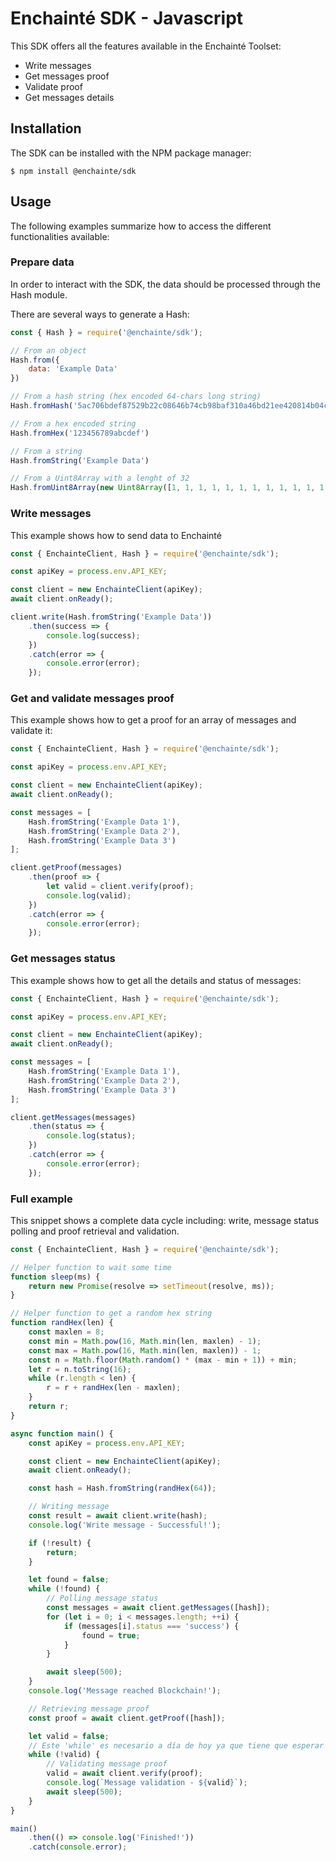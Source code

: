 # Enchainté SDK -  Javascript

This SDK offers all the features available in the Enchainté Toolset:
- Write messages
- Get messages proof
- Validate proof
- Get messages details


## Installation

The SDK can be installed with the NPM package manager:

```shell
$ npm install @enchainte/sdk
```


## Usage

The following examples summarize how to access the different functionalities available:

### Prepare data

In order to interact with the SDK, the data should be processed through the Hash module.

There are several ways to generate a Hash:

```javascript
const { Hash } = require('@enchainte/sdk');

// From an object
Hash.from({
    data: 'Example Data'
})

// From a hash string (hex encoded 64-chars long string)
Hash.fromHash('5ac706bdef87529b22c08646b74cb98baf310a46bd21ee420814b04c71fa42b1')

// From a hex encoded string
Hash.fromHex('123456789abcdef')

// From a string
Hash.fromString('Example Data')

// From a Uint8Array with a lenght of 32
Hash.fromUint8Array(new Uint8Array([1, 1, 1, 1, 1, 1, 1, 1, 1, 1, 1, 1, 1, 1, 1, 1, 1, 1, 1, 1, 1, 1, 1, 1, 1, 1, 1, 1, 1, 1, 1, 1]))
```

### Write messages

This example shows how to send data to Enchainté

```javascript
const { EnchainteClient, Hash } = require('@enchainte/sdk');

const apiKey = process.env.API_KEY;

const client = new EnchainteClient(apiKey);
await client.onReady();

client.write(Hash.fromString('Example Data'))
    .then(success => {
        console.log(success);
    })
    .catch(error => {
        console.error(error);
    });
```


### Get and validate messages proof

This example shows how to get a proof for an array of messages and validate it:

```javascript
const { EnchainteClient, Hash } = require('@enchainte/sdk');

const apiKey = process.env.API_KEY;

const client = new EnchainteClient(apiKey);
await client.onReady();

const messages = [
    Hash.fromString('Example Data 1'),
    Hash.fromString('Example Data 2'),
    Hash.fromString('Example Data 3')
];

client.getProof(messages)
    .then(proof => {
        let valid = client.verify(proof);
        console.log(valid);
    })
    .catch(error => {
        console.error(error);
    });
```

### Get messages status

This example shows how to get all the details and status of messages:

```javascript
const { EnchainteClient, Hash } = require('@enchainte/sdk');

const apiKey = process.env.API_KEY;

const client = new EnchainteClient(apiKey);
await client.onReady();

const messages = [
    Hash.fromString('Example Data 1'),
    Hash.fromString('Example Data 2'),
    Hash.fromString('Example Data 3')
];

client.getMessages(messages)
    .then(status => {
        console.log(status);
    })
    .catch(error => {
        console.error(error);
    });
```

### Full example

This snippet shows a complete data cycle including: write, message status polling and proof retrieval and validation.

```javascript
const { EnchainteClient, Hash } = require('@enchainte/sdk');

// Helper function to wait some time
function sleep(ms) {
    return new Promise(resolve => setTimeout(resolve, ms));
}

// Helper function to get a random hex string
function randHex(len) {
    const maxlen = 8;
    const min = Math.pow(16, Math.min(len, maxlen) - 1);
    const max = Math.pow(16, Math.min(len, maxlen)) - 1;
    const n = Math.floor(Math.random() * (max - min + 1)) + min;
    let r = n.toString(16);
    while (r.length < len) {
        r = r + randHex(len - maxlen);
    }
    return r;
}

async function main() {
    const apiKey = process.env.API_KEY;

    const client = new EnchainteClient(apiKey);
    await client.onReady();

    const hash = Hash.fromString(randHex(64));

    // Writing message
    const result = await client.write(hash);
    console.log('Write message - Successful!');

    if (!result) {
        return;
    }

    let found = false;
    while (!found) {
        // Polling message status
        const messages = await client.getMessages([hash]);
        for (let i = 0; i < messages.length; ++i) {
            if (messages[i].status === 'success') {
                found = true;
            }
        }

        await sleep(500);
    }
    console.log('Message reached Blockchain!');

    // Retrieving message proof
    const proof = await client.getProof([hash]);

    let valid = false;
    // Este 'while' es necesario a día de hoy ya que tiene que esperar a que la transacción se haya confirmado en Blockchain. En breve no será necesario.
    while (!valid) {
        // Validating message proof
        valid = await client.verify(proof);
        console.log(`Message validation - ${valid}`);
        await sleep(500);
    }
}

main()
    .then(() => console.log('Finished!'))
    .catch(console.error);
```
